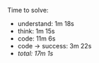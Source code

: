 Time to solve:

- understand: 1m 18s
- think: 1m 15s
- code: 11m 6s
- code → success: 3m 22s
- _total: 17m 1s_
